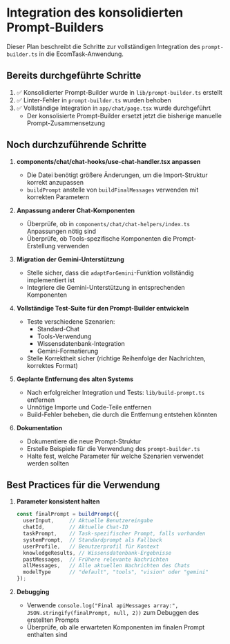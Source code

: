 # Integration des konsolidierten Prompt-Builders

Dieser Plan beschreibt die Schritte zur vollständigen Integration des `prompt-builder.ts` in die EcomTask-Anwendung.

## Bereits durchgeführte Schritte

1. ✅ Konsolidierter Prompt-Builder wurde in `lib/prompt-builder.ts` erstellt
2. ✅ Linter-Fehler in `prompt-builder.ts` wurden behoben
3. ✅ Vollständige Integration in `app/chat/page.tsx` wurde durchgeführt
   - Der konsolisierte Prompt-Builder ersetzt jetzt die bisherige manuelle Prompt-Zusammensetzung

## Noch durchzuführende Schritte

1. **components/chat/chat-hooks/use-chat-handler.tsx anpassen**
   - Die Datei benötigt größere Änderungen, um die Import-Struktur korrekt anzupassen
   - `buildPrompt` anstelle von `buildFinalMessages` verwenden mit korrekten Parametern

2. **Anpassung anderer Chat-Komponenten**
   - Überprüfe, ob in `components/chat/chat-helpers/index.ts` Anpassungen nötig sind
   - Überprüfe, ob Tools-spezifische Komponenten die Prompt-Erstellung verwenden

3. **Migration der Gemini-Unterstützung**
   - Stelle sicher, dass die `adaptForGemini`-Funktion vollständig implementiert ist
   - Integriere die Gemini-Unterstützung in entsprechenden Komponenten

4. **Vollständige Test-Suite für den Prompt-Builder entwickeln**
   - Teste verschiedene Szenarien:
     - Standard-Chat
     - Tools-Verwendung
     - Wissensdatenbank-Integration
     - Gemini-Formatierung
   - Stelle Korrektheit sicher (richtige Reihenfolge der Nachrichten, korrektes Format)

5. **Geplante Entfernung des alten Systems**
   - Nach erfolgreicher Integration und Tests: `lib/build-prompt.ts` entfernen
   - Unnötige Importe und Code-Teile entfernen
   - Build-Fehler beheben, die durch die Entfernung entstehen könnten

6. **Dokumentation**
   - Dokumentiere die neue Prompt-Struktur
   - Erstelle Beispiele für die Verwendung des `prompt-builder.ts`
   - Halte fest, welche Parameter für welche Szenarien verwendet werden sollten

## Best Practices für die Verwendung

1. **Parameter konsistent halten**
   ```typescript
   const finalPrompt = buildPrompt({
     userInput,     // Aktuelle Benutzereingabe
     chatId,        // Aktuelle Chat-ID
     taskPrompt,    // Task-spezifischer Prompt, falls vorhanden
     systemPrompt,  // Standardprompt als Fallback
     userProfile,   // Benutzerprofil für Kontext
     knowledgeResults, // Wissensdatenbank-Ergebnisse
     pastMessages,  // Frühere relevante Nachrichten
     allMessages,   // Alle aktuellen Nachrichten des Chats
     modelType      // "default", "tools", "vision" oder "gemini"
   });
   ```

2. **Debugging**
   - Verwende `console.log("Final apiMessages array:", JSON.stringify(finalPrompt, null, 2))` 
     zum Debuggen des erstellten Prompts
   - Überprüfe, ob alle erwarteten Komponenten im finalen Prompt enthalten sind 